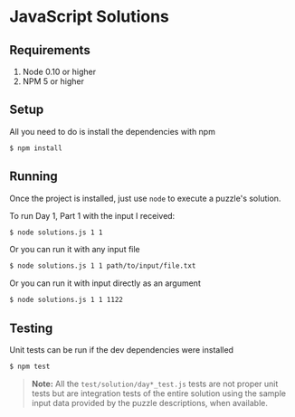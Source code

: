 # JavaScript Solutions

## Requirements

 1. Node 0.10 or higher
 2. NPM 5 or higher
 
## Setup

All you need to do is install the dependencies with npm

```bash
$ npm install
```

## Running

Once the project is installed, just use `node` to execute a puzzle's solution.

To run Day 1, Part 1 with the input I received:

```bash
$ node solutions.js 1 1
```

Or you can run it with any input file

```bash
$ node solutions.js 1 1 path/to/input/file.txt
```

Or you can run it with input directly as an argument

```bash
$ node solutions.js 1 1 1122
```

## Testing

Unit tests can be run if the dev dependencies were installed

```bash
$ npm test
```

> **Note:** All the  `test/solution/day*_test.js` tests are not proper unit tests but are integration tests of the entire
> solution using the sample input data provided by the puzzle descriptions, when available.